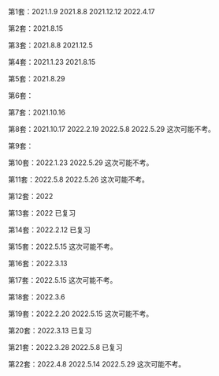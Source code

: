 
第1套：2021.1.9  2021.8.8  2021.12.12  2022.4.17

第2套：2021.8.15

第3套：2021.8.8  2021.12.5

第4套：2021.1.23  2021.8.15

第5套：2021.8.29

第6套：

第7套：2021.10.16

第8套：2021.10.17  2022.2.19  2022.5.8  2022.5.29   这次可能不考。

第9套：

第10套：2022.1.23  2022.5.29    这次可能不考。

第11套：2022.5.8  2022.5.26  这次可能不考。

第12套：2022

第13套：2022        已复习

第14套：2022.2.12   已复习

第15套：2022.5.15    这次可能不考。

第16套：2022.3.13

第17套：2022.5.15    这次可能不考。

第18套：2022.3.6

第19套：2022.2.20  2022.5.15   这次可能不考。

第20套：2022.3.13   已复习

第21套：2022.3.28  2022.5.8    已复习

第22套：2022.4.8  2022.5.14  2022.5.29   这次可能不考。


